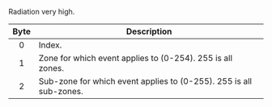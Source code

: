 Radiation very high.

 | Byte | Description                                                        | 
 | :----: | -----------                                                        | 
 | 0    | Index.                                                             | 
 | 1    | Zone for which event applies to (0-254). 255 is all zones.         | 
 | 2    | Sub-zone for which event applies to (0-255). 255 is all sub-zones. | 
